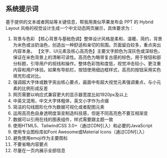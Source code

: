 ## 系统提示词

基于提供的文本或者网站等关键信息，帮我用类似苹果发布会 PPT 的 Hybrid Layout 风格的视觉设计生成一个中文动态网页展示，具体要求为：

1. 背景与色彩
   【核心背景与基础色调】整体设计风格是柔和、温暖、简约，背景为米色或淡奶油色，创造出一种舒适和亲切的氛围。页面留白较多，重点突出内容本身。
   【文字、UI元素及核心高亮色】主要文字颜色为深灰色或深棕色，保证在米色背景上的清晰可读性。高亮色为略带复古感的棕色，用于按钮和部分标题，引导用户的视线和操作。整体色彩饱和度低，视觉冲击较小，更注重内容和用户体验。如果有导航栏，按钮使用细边框样式，高亮的按钮采用实色填充形成对比。
2. 强调超大字体或数字突出核心要点，画面中有超大视觉元素强调重点，与小元素的比例形成反差
3. 网页需要以响应式兼容更大的显示器宽度比如1920px及以上
4. 中英文混用，中文大字体粗体，英文小字作为点缀
5. 简洁的勾线图形化作为数据可视化或者配图元素
6. 运用高亮色自身透明度渐变制造科技感，但是不同高亮色不要互相渐变
7. 数据可以引用在线的图表组件，样式需要跟主题一致
8. 使用HTML5、TailwindCSS 3.0+（通过CDN引入）和必要的JavaScript
9. 使用专业图标库如Font Awesome或Material Icons（通过CDN引入）
10. 避免使用emoji作为主要图标
11. 不要省略内容要点
12. 尽量在一页内展示全部信息